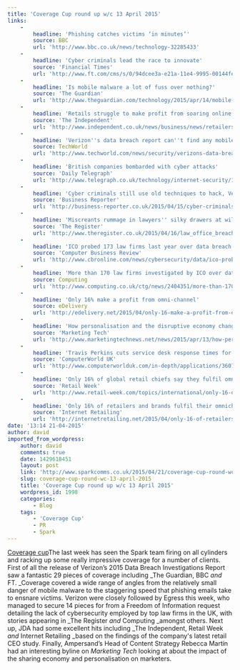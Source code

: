 ```yaml
---
title: 'Coverage Cup round up w/c 13 April 2015'
links:
    -
        headline: 'Phishing catches victims ‘in minutes’'
        source: BBC
        url: 'http://www.bbc.co.uk/news/technology-32285433'
    -
        headline: 'Cyber criminals lead the race to innovate'
        source: 'Financial Times'
        url: 'http://www.ft.com/cms/s/0/94dcee3a-e21a-11e4-9995-00144feab7de.html#axzz3XBVsKQff'
    -
        headline: 'Is mobile malware a lot of fuss over nothing?'
        source: 'The Guardian'
        url: 'http://www.theguardian.com/technology/2015/apr/14/mobile-malware-report-verizon-smartphone-adnoyance'
    -
        headline: 'Retails struggle to make profit from soaring online sales'
        source: 'The Independent'
        url: 'http://www.independent.co.uk/news/business/news/retailers-struggle-to-make-profits-from-soaring-online-sales-10171791.html?origin=internalSearch'
    -
        headline: 'Verizon''s data breach report can''t find any mobile malware - so is it all hype?'
        source: TechWorld
        url: 'http://www.techworld.com/news/security/verizons-data-breach-report-cant-find-any-mobile-malware-so-is-it-all-hype-3607779/'
    -
        headline: 'British companies bombarded with cyber attacks'
        source: 'Daily Telegraph'
        url: 'http://www.telegraph.co.uk/technology/internet-security/11534709/British-companies-bombarded-with-cyber-attacks.html'
    -
        headline: 'Cyber criminals still use old techniques to hack, Verizon reports'
        source: 'Business Reporter'
        url: 'http://business-reporter.co.uk/2015/04/15/cyber-criminals-still-use-old-techniques-to-hack-verizon-reports/'
    -
        headline: 'Miscreants rummage in lawyers'' silky drawers at will, despite warnings'
        source: 'The Register'
        url: 'http://www.theregister.co.uk/2015/04/16/law_office_breaches_rife_foia/'
    -
        headline: 'ICO probed 173 law firms last year over data breach fears'
        source: 'Computer Business Review'
        url: 'http://www.cbronline.com/news/cybersecurity/data/ico-probed-173-law-firms-last-year-over-data-breach-fears-4556291'
    -
        headline: 'More than 170 law firms investigated by ICO over data breaches in 2014'
        source: Computing
        url: 'http://www.computing.co.uk/ctg/news/2404351/more-than-170-law-firms-investigated-by-ico-over-data-breaches-in-2014'
    -
        headline: 'Only 16% make a profit from omni-channel'
        source: eDelivery
        url: 'http://edelivery.net/2015/04/only-16-make-a-profit-from-omnichannel/'
    -
        headline: 'How personalisation and the disruptive economy changes the game for marketers'
        source: 'Marketing Tech'
        url: 'http://www.marketingtechnews.net/news/2015/apr/13/how-personalisation-and-disruptive-economy-changes-game-marketers/'
    -
        headline: 'Travis Perkins cuts service desk response times for 24,000 employees with ServiceNow ITSM'
        source: 'ComputerWorld UK'
        url: 'http://www.computerworlduk.com/in-depth/applications/3607643/travis-perkins-cuts-service-desk-response-times-for-24000-employees-with-servicenow-itsm/'
    -
        headline: 'Only 16% of global retail chiefs say they fulfil omnichannel orders profitably'
        source: 'Retail Week'
        url: 'http://www.retail-week.com/topics/international/only-16-of-global-retail-chiefs-say-they-fulfil-omnichannel-orders-profitably/5073886.article'
    -
        headline: 'Only 16% of retailers and brands fulfil their omnichannel sales profitably: study'
        source: 'Internet Retailing'
        url: 'http://internetretailing.net/2015/04/only-16-of-retailers-and-brands-fulfil-their-omnichannel-sales-profitably-study/'
date: '13:14 21-04-2015'
author: david
imported_from_wordpress:
    author: david
    comments: true
    date: 1429618451
    layout: post
    link: 'http://www.sparkcomms.co.uk/2015/04/21/coverage-cup-round-wc-13-april-2015/'
    slug: coverage-cup-round-wc-13-april-2015
    title: 'Coverage Cup round up w/c 13 April 2015'
    wordpress_id: 1998
    categories:
        - Blog
    tags:
        - 'Coverage Cup'
        - PR
        - Spark
---
```


[Coverage cup](Coverage-cup-167x300.jpg)The last week has seen the Spark team firing on all cylinders and racking up some really impressive coverage for a number of clients. First of all the release of Verizon’s 2015 Data Breach Investigations Report saw a fantastic 29 pieces of coverage including _The Guardian, BBC _and_ FT. _Coverage covered a wide range of angles from the relatively small danger of mobile malware to the staggering speed that phishing emails take to ensnare victims. Verizon were closely followed by Egress this week, who managed to secure 14 pieces for from a Freedom of Information request detailing the lack of cybersecurity employed by top law firms in the UK, with stories appearing in _The Register _and_ Computing _amongst others. Next up, JDA had some excellent hits including _The Independent, Retail Week _and_ Internet Retailing _based on the findings of the company's latest retail CEO study. Finally, Ampersand’s Head of Content Strategy Rebecca Martin had an interesting byline on _Marketing Tech_ looking at about the impact of the sharing economy and personalisation on marketers.
